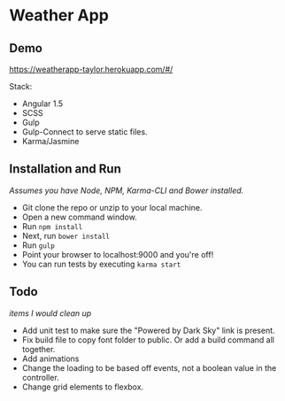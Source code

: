 # Weather App

## Demo

https://weatherapp-taylor.herokuapp.com/#/

Stack:

- Angular 1.5
- SCSS
- Gulp
- Gulp-Connect to serve static files.
- Karma/Jasmine

## Installation and Run

*Assumes you have Node, NPM, Karma-CLI and Bower installed.*

- Git clone the repo or unzip to your local machine.
- Open a new command window.
- Run `npm install`
- Next, run `bower install`
- Run  `gulp`
- Point your browser to localhost:9000 and you're off!
- You can run tests by executing `karma start`

## Todo

*items I would clean up*

- Add unit test to make sure the "Powered by Dark Sky" link is present.
- Fix build file to copy font folder to public.  Or add a build command all together.
- Add animations
- Change the loading to be based off events, not a boolean value in the controller.
- Change grid elements to flexbox.

